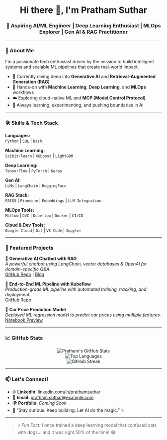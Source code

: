 <h1 align="center">Hi there 👋, I'm Pratham Suthar</h1>
<h3 align="center">🚀 Aspiring AI/ML Engineer | Deep Learning Enthusiast | MLOps Explorer | Gen AI & RAG Practitioner</h3>

---

### 🌟 About Me

I'm a passionate tech enthusiast driven by the mission to build intelligent systems and scalable ML pipelines that create real-world impact.

- 🔬 Currently diving deep into **Generative AI** and **Retrieval-Augmented Generation (RAG)**
- 🤖 Hands-on with **Machine Learning**, **Deep Learning**, and **MLOps** workflows
- ☁️ Exploring cloud-native ML and **MCP (Model Control Protocol)**
- 🧠 Always learning, experimenting, and pushing boundaries in AI

---

### 🛠️ Skills & Tech Stack

**Languages:**  
`Python` | `SQL` | `Bash`

**Machine Learning:**  
`Scikit-learn` | `XGBoost` | `LightGBM`

**Deep Learning:**  
`TensorFlow` | `PyTorch` | `Keras`

**Gen AI:**  
`LLMs` | `LangChain` | `HuggingFace`

**RAG Stack:**  
`FAISS` | `Pinecone` | `Embeddings` | `LLM Integration`

**MLOps Tools:**  
`MLflow` | `DVC` | `Kubeflow` | `Docker` | `CI/CD`

**Cloud & Dev Tools:**  
`Google Cloud` | `Git` | `VS Code` | `Jupyter`

---

### 📂 Featured Projects

🔹 **Generative AI Chatbot with RAG**  
*A powerful chatbot using LangChain, vector databases & OpenAI for domain-specific Q&A.*  
[GitHub Repo](#) | [Blog](#)

🔹 **End-to-End ML Pipeline with Kubeflow**  
*Production-grade ML pipeline with automated training, tracking, and deployment.*  
[GitHub Repo](#)

🔹 **Car Price Prediction Model**  
*Deployed ML regression model to predict car prices using multiple features.*  
[Notebook Preview](#)

---

### 📈 GitHub Stats

<p align="center">
  <img src="https://github-readme-stats.vercel.app/api?username=prathamsuthar&show_icons=true&theme=radical" alt="Pratham's GitHub Stats" />
  <br />
  <img src="https://github-readme-stats.vercel.app/api/top-langs/?username=prathamsuthar&layout=compact&theme=radical" alt="Top Languages" />
  <br />
  <img src="https://github-readme-streak-stats.herokuapp.com/?user=prathamsuthar&theme=radical" alt="GitHub Streak" />
</p>

---

### 📫 Let's Connect!

- 🌐 **LinkedIn**: [linkedin.com/in/prathamsuthar](https://linkedin.com/in/prathamsuthar)  
- 📧 **Email**: pratham.suthar@example.com  
- 🌍 **Portfolio**: _Coming Soon_  
- 💬 “Stay curious. Keep building. Let AI do the magic.” ✨

---

> ⚡ _Fun Fact:_ I once trained a deep learning model that confused cats with dogs… and it was right 50% of the time! 😂
